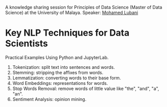 A knowledge sharing session for Principles of Data Science (Master of Data Science) at the University of Malaya. 
Speaker: [Mohamed Lubani](https://www.linkedin.com/in/mohamed-lubani/) 


# Key NLP Techniques for Data Scientists
Practical Examples Using Python and JupyterLab.

1. Tokenization: split text into sentences and words.
2. Stemming: stripping the affixes from words.
3. Lemmatization: converting words to their base form.
4. Word Embeddings: representations for words.
5. Stop Words Removal: remove words of little value like "the", "and", "a", "an".
6. Sentiment Analysis: opinion mining.
